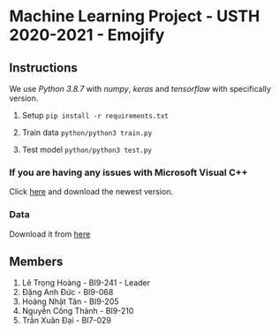 # Machine Learning Project - USTH 2020-2021 - Emojify

## Instructions
We use _Python 3.8.7_ with _numpy_, _keras_ and _tensorflow_ with specifically version.

1. Setup
```pip install -r requirements.txt```

2. Train data
```python/python3 train.py```

3. Test model
```python/python3 test.py```

### If you are having any issues with Microsoft Visual C++
Click [here](https://support.microsoft.com/en-us/help/2977003/the-latest-supported-visual-c-downloads) and download the newest version.

### Data
Download it from [here](https://drive.google.com/drive/u/2/folders/13CfFfOSsrJUQGc4KZP56D1fTlk7st-38)

## Members
1. Lê Trọng Hoàng - BI9-241 - Leader
2. Đặng Anh Đức - BI9-068
3. Hoàng Nhật Tân - BI9-205
4. Nguyễn Công Thành - BI9-210
5. Trần Xuân Đại - BI7-029
